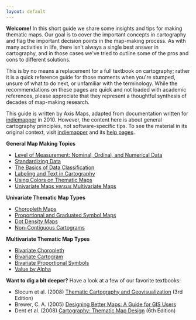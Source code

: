 ```yaml
---
layout: default
---
```


**Welcome!** In this short guide we share some insights and tips for making thematic maps. Our goal is to cover the important concepts in cartography and flag the important decision points in the map-making process. As with many activities in life, there isn't always a single best answer in cartography, and in those cases we've tried to outline some of the pros and cons to different solutions. 

This is by no means a replacement for a full textbook on cartography; rather it is a quick reference guide for those moments when you're stumped, unsure of what to do next, or unfamiliar with the terminology. While the recommendations on these pages are quick and not loaded with academic references, please appreciate that they represent a thoughtful synthesis of decades of map-making research.

This guide is written by Axis Maps, adapted from documentation written for [indiemapper](http://indiemapper.com) in 2010. However, the content here is about general cartography principles, not software-specific tips. To see the material in its original context, visit [indiemapper](http://indiemapper.com) and its [help pages](http://indiemapper.com/app/learnmore.php?l=index).

**General Map Making Topics**

*   [Level of Measurement: Nominal, Ordinal, and Numerical Data](articles/level_of_measurement.html)
*   [Standardizing Data](articles/standardize.html)
*   [The Basics of Data Classification](articles/classification.html)
*   [Labeling and Text in Cartography](articles/labeling.html)
*   [Using Colors on Thematic Maps](articles/color_schemes.html)
*   [Univariate Maps _versus_ Multivariate Maps](articles/multivariate.html)

**Univariate Thematic Map Types**

*   [Choropleth Maps](articles/choropleth.html)
*   [Proportional and Graduated Symbol Maps](articles/proportional_symbols.html)
*   [Dot Density Maps](articles/dot_density.html)
*   [Non-Contiguous Cartograms](articles/cartograms.html)

**Multivariate Thematic Map Types**

*   [Bivariate Choropleth](articles/bivariate_choropleth.html)
*   [Bivariate Cartogram](articles/bivariate_cartograms.html)
*   [Bivariate Proportional Symbols](articles/bivariate_proportional.html)
*   [Value by Alpha](articles/value_by_alpha.html)

**Want to dig a bit deeper?** Have a look at a few of our favorite textbooks:

*   Slocum et al. (2008) [Thematic Cartography and Geovisualization](http://www.amazon.com/gp/product/0132298341/ref=pd_lpo_k2_dp_sr_1?pf_rd_p=486539851&pf_rd_s=lpo-top-stripe-1&pf_rd_t=201&pf_rd_i=0130351237&pf_rd_m=ATVPDKIKX0DER&pf_rd_r=0CG4PWCGQNTNGZSD9CVB) (3rd Edition)
*   Brewer, C. A. (2005) [Designing Better Maps: A Guide for GIS Users](http://www.amazon.com/Designing-Better-Maps-Guide-Users/dp/1589480899/ref=pd_sim_b_3)
*   Dent et al. (2008) [Cartography: Thematic Map Design](http://www.amazon.com/gp/product/0072943823/ref=pd_lpo_k2_dp_sr_2?pf_rd_p=486539851&pf_rd_s=lpo-top-stripe-1&pf_rd_t=201&pf_rd_i=0130351237&pf_rd_m=ATVPDKIKX0DER&pf_rd_r=0CG4PWCGQNTNGZSD9CVB) (6th Edition)